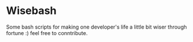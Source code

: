 # Wisebash
Some bash scripts for making one developer's life a little bit wiser through fortune :) feel free to conntribute.
